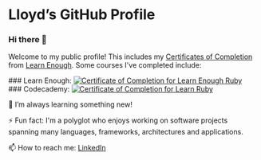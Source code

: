 # Lloyd’s GitHub Profile
### Hi there 👋

<!--
**dubesoftware/dubesoftware** is a ✨ _special_ ✨ repository because its `README.md` (this file) appears on your GitHub profile.

Here are some ideas to get you started:

- 🔭 I’m currently working on ...
- 🌱 I’m currently learning ...
- 👯 I’m looking to collaborate on ...
- 🤔 I’m looking for help with ...
- 💬 Ask me about ...
- 📫 How to reach me: ...
- 😄 Pronouns: ...
- ⚡ Fun fact: ...
-->

Welcome to my public profile! This includes my [Certificates of Completion](https://www.learnenough.com/certificates/dubesoftware) from [Learn Enough](https://www.learnenough.com/). Some courses I've completed include:
<div>
  ### Learn Enough:
  <a href="https://www.learnenough.com/certificates/dubesoftware"><img src="https://www.learnenough.com/certificates/dubesoftware/ruby-tutorial.svg" alt="Certificate of Completion for Learn Enough Ruby"></a>
</div>

<div>
  ### Codecademy:
  <a href="https://www.codecademy.com/profiles/objectWhiz84614/certificates/1c05e0382bc5681c824c4cbe85c126fd
  "><img src="hhttps://www.codecademy.com/profiles/objectWhiz84614/certificates/1c05e0382bc5681c824c4cbe85c126fd
  " alt="Certificate of Completion for Learn Ruby"></a>
</div>

🌱 I’m always learning something new!

⚡ Fun fact: I'm a polyglot who enjoys working on software projects spanning many languages, frameworks, architectures and applications.

📫 How to reach me: [LinkedIn](https://www.linkedin.com/in/sldube/)
